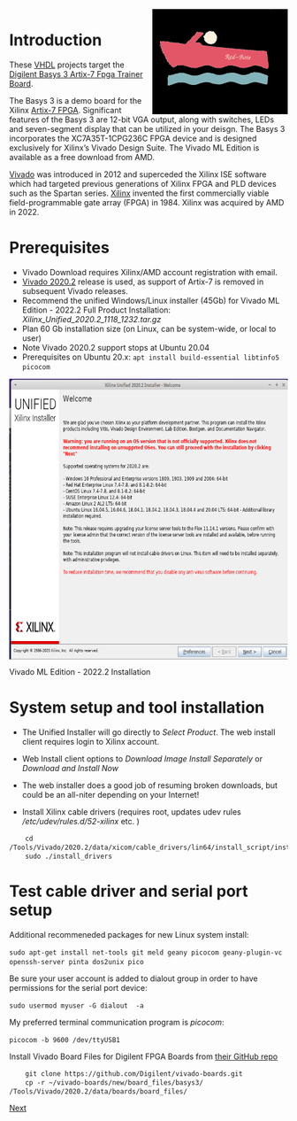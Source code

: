 <img align="right" width="245" height="190" src="docs/images/redbote.png">

# Introduction

These [VHDL](https://en.wikipedia.org/wiki/VHDL) projects target the [Digilent Basys 3 Artix-7 Fpga Trainer Board](https://digilent.com/shop/basys-3-artix-7-fpga-trainer-board-recommended-for-introductory-users/). 

The Basys 3 is a demo board for the Xilinx [Artix-7 FPGA](https://www.xilinx.com/products/silicon-devices/fpga/artix-7.html). Significant features of the Basys 3 are 12-bit VGA output, along with switches, LEDs and seven-segment display that can be utilized in your deisgn. The Basys 3 incorporates the XC7A35T-1CPG236C FPGA device and is designed exclusively for Xilinx’s Vivado Design Suite. The Vivado ML Edition is available as a free download from AMD. 

[Vivado](https://en.wikipedia.org/wiki/Vivado) was introduced in 2012 and superceded the Xilinx ISE software which had targeted previous generations of Xilinx FPGA and PLD devices such as the Spartan series. [Xilinx](https://en.wikipedia.org/wiki/Xilinx) invented the first commercially viable field-programmable gate array (FPGA) in 1984. Xilinx was acquired by AMD in 2022. 

# Prerequisites

* Vivado Download requires Xilinx/AMD account registration with email.
* [Vivado 2020.2](https://www.xilinx.com/support/download/index.html/content/xilinx/en/downloadNav/vivado-design-tools/2022-2.html) release is used, as support of Artix-7 is removed in subsequent Vivado releases. 
* Recommend the unified Windows/Linux installer (45Gb) for Vivado ML Edition - 2022.2  Full Product Installation: _Xilinx_Unified_2020.2_1118_1232.tar.gz_
* Plan 60 Gb installation size (on Linux, can be system-wide, or local to user)
* Note Vivado 2020.2 support stops at Ubuntu 20.04
* Prerequisites on Ubuntu 20.x: `apt install build-essential libtinfo5 picocom`


<img align="center" width="666" height="507" src="docs/images/ic5kHM.png">

Vivado ML Edition - 2022.2 Installation


# System setup and tool installation

* The Unified Installer will go directly to _Select Product_. The web install client requires login to Xilinx account. 

* Web Install client options to _Download Image Install Separately_ or _Download and Install Now_ 

* The web installer does a good job of resuming broken downloads, but could be an all-niter depending on your Internet!

* Install Xilinx cable drivers (requires root, updates udev rules _/etc/udev/rules.d/52-xilinx_ etc. )

```
    cd /Tools/Vivado/2020.2/data/xicom/cable_drivers/lin64/install_script/install_drivers/
    sudo ./install_drivers
```

# Test cable driver and serial port setup 

Additional recommeneded packages for new Linux system install:

`sudo apt-get install net-tools git meld geany picocom geany-plugin-vc openssh-server pinta dos2unix pico`

Be sure your user account is added to dialout group in order to have permissions for the serial port device:

`sudo usermod myuser -G dialout  -a`

My preferred terminal communication program is _picocom_:

`picocom -b 9600 /dev/ttyUSB1`


Install Vivado Board Files for Digilent FPGA Boards from [their GitHub repo](https://github.com/Digilent/vivado-boards.git)
```
    git clone https://github.com/Digilent/vivado-boards.git
    cp -r ~/vivado-boards/new/board_files/basys3/  /Tools/Vivado/2020.2/data/boards/board_files/
```

[Next](docs/intro/Readme.md)

